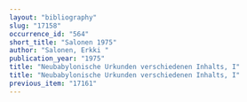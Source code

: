 ```yaml
---
layout: "bibliography"
slug: "17158"
occurrence_id: "564"
short_title: "Salonen 1975"
author: "Salonen, Erkki "
publication_year: "1975"
title: "Neubabylonische Urkunden verschiedenen Inhalts, I"
title: "Neubabylonische Urkunden verschiedenen Inhalts, I"
previous_item: "17161"
---
```

